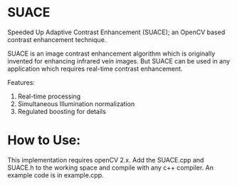 # SUACE
Speeded Up Adaptive Contrast Enhancement (SUACE); an OpenCV based contrast enhancement technique. 

SUACE is an image contrast enhancement algorithm which is originally invented for enhancing infrared vein images. But SUACE can be used in any application which requires real-time contrast enhancement.

Features:
1. Real-time processing
2. Simultaneous Illumination normalization
3. Regulated boosting for details

# How to Use:
This implementation requires openCV 2.x. Add the SUACE.cpp and SUACE.h to the working space and compile with any c++ compiler.
An example code is in example.cpp. 


